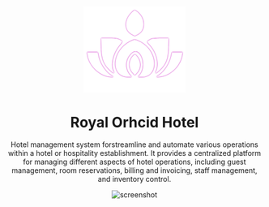 <div align="center">

  <img src="read_me/logo.png" alt="logo" width="200" height="auto" />
  <h1>Royal Orhcid Hotel</h1>
<p>
Hotel management system forstreamline and automate various operations within a hotel or hospitality establishment. It provides a centralized platform for managing different aspects of hotel operations, including guest management, room reservations, billing and invoicing, staff management, and inventory control.
  </p>

</div>

<div align="center"> 
  <img src="read_me/main.png" alt="screenshot" />
</div>
